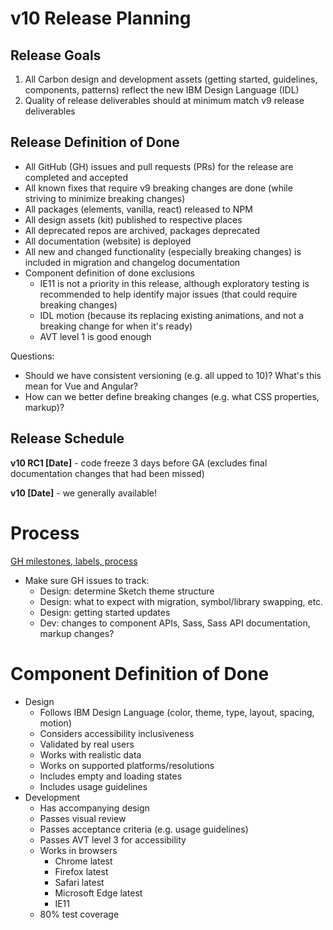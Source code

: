 # v10 Release Planning

## Release Goals

1. All Carbon design and development assets (getting started, guidelines, components, patterns) reflect the new IBM Design Language (IDL)
1. Quality of release deliverables should at minimum match v9 release deliverables

## Release Definition of Done

* All GitHub (GH) issues and pull requests (PRs) for the release are completed and accepted
* All known fixes that require v9 breaking changes are done (while striving to minimize breaking changes)
* All packages (elements, vanilla, react) released to NPM
* All design assets (kit) published to respective places
* All deprecated repos are archived, packages deprecated
* All documentation (website) is deployed
* All new and changed functionality (especially breaking changes) is included in migration and changelog documentation
* Component definition of done exclusions
  * IE11 is not a priority in this release, although exploratory testing is recommended to help identify major issues (that could require breaking changes)
  * IDL motion (because its replacing existing animations, and not a breaking change for when it's ready)
  * AVT level 1 is good enough
  
Questions:

* Should we have consistent versioning (e.g. all upped to 10)? What's this mean for Vue and Angular?
* How can we better define breaking changes (e.g. what CSS properties, markup)?

## Release Schedule

**v10 RC1 [Date]** - code freeze 3 days before GA (excludes final documentation changes that had been missed)

**v10 [Date]** - we generally available!

# Process

[GH milestones, labels, process](https://github.com/carbon-design-system/private-issues/blob/master/README.md)

* Make sure GH issues to track:
  * Design: determine Sketch theme structure
  * Design: what to expect with migration, symbol/library swapping, etc.
  * Design: getting started updates
  * Dev: changes to component APIs, Sass, Sass API documentation, markup changes?

# Component Definition of Done

* Design
  * Follows IBM Design Language (color, theme, type, layout, spacing, motion)
  * Considers accessibility inclusiveness
  * Validated by real users
  * Works with realistic data
  * Works on supported platforms/resolutions
  * Includes empty and loading states
  * Includes usage guidelines
* Development
  * Has accompanying design
  * Passes visual review
  * Passes acceptance criteria (e.g. usage guidelines)
  * Passes AVT level 3 for accessibility
  * Works in browsers
    * Chrome latest
    * Firefox latest
    * Safari latest
    * Microsoft Edge latest
    * IE11
  * 80% test coverage

